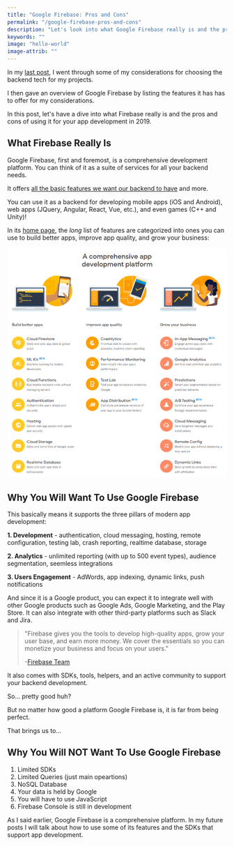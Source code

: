 ```yaml
---
title: "Google Firebase: Pros and Cons"
permalink: "/google-firebase-pros-and-cons"
description: "Let's look into what Google Firebase really is and the pros and cons of using it for your app development in 2019."
keywords: ""
image: "hello-world"
image-attrib: ""
---
```


<span class="first-letter">I</span>n my [last post](google-firebase-overview), I went through some of my considerations for choosing the backend tech for my projects.

I then gave an overview of Google Firebase by listing the features it has has to offer for my considerations.

In this post, let's have a dive into what Firebase really is and the pros and cons of using it for your app development in 2019.<!--more-->

## What Firebase Really Is

Google Firebase, first and foremost, is a comprehensive development platform. You can think of it as a suite of services for all your backend needs.

It offers [all the basic features we want our backend to have](google-firebase-overview) and more.

You can use it as a backend for developing mobile apps (iOS and Android), web apps (JQuery, Angular, React, Vue, etc.), and even games (C++ and Unity)!

In its [home page](https://firebase.google.com/), the *long* list of features are categorized into ones you can use to build better apps, improve app quality, and grow your business:

![Google Firebase Features](/assets/images/screenshots/firebase_features.png)

## Why You Will Want To Use Google Firebase

This basically means it supports the three pillars of modern app development:

**1. Development** - authentication, cloud messaging, hosting, remote configuration, testing lab, crash reporting, realtime database, storage

**2. Analytics** - unlimited reporting (with up to 500 event types), audience segmentation, seemless integrations

**3. Users Engagement** - AdWords, app indexing, dynamic links, push notifications

And since it is a Google product, you can expect it to integrate well with other Google products such as Google Ads, Google Marketing, and the Play Store. It can also integrate with other third-party platforms such as Slack and Jira.

> "Firebase gives you the tools to develop high-quality apps, grow your user base, and earn more money. We cover the essentials so you can monetize your business and focus on your users."
>
> -[Firebase Team](https://firebase.google.com/docs)

It also comes with SDKs, tools, helpers, and an active community to support your backend development.

So... pretty good huh?

But no matter how good a platform Google Firebase is, it is far from being perfect.

That brings us to...

## Why You Will NOT Want To Use Google Firebase

1. Limited SDKs
2. Limited Queries (just main opeartions)
3. NoSQL Database
4. Your data is held by Google
5. You will have to use JavaScript
6. Firebase Console is still in development


As I said earlier, Google Firebase is a comprehensive platform. In my future posts I will talk about how to use some of its features and the SDKs that support app development.






